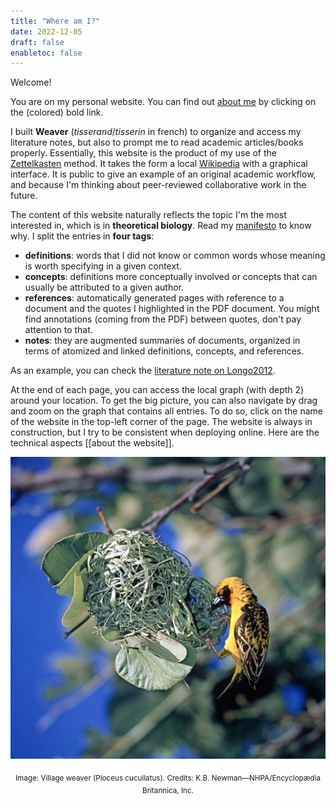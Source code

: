 ```yaml
---
title: "Where am I?"
date: 2022-12-05
draft: false
enabletoc: false
---
```


Welcome!

You are on my personal website. You can find out [about me](about%20me.md) by clicking on the (colored) bold link.

I built **Weaver** (*tisserand*/*tisserin* in french) to organize and access my literature notes, but also to prompt me to read academic articles/books properly. 
Essentially, this website is the product of my use of the [Zettelkasten](https://en.wikipedia.org/wiki/Zettelkasten) method. It takes the form a local [Wikipedia](https://en.wikipedia.org/wiki/Main_Page) with a graphical interface. 
It is public to give an example of an original academic workflow, and because I'm thinking about peer-reviewed collaborative work in the future.

The content of this website naturally reflects the topic I'm the most interested in, which is in **theoretical biology**. Read my [manifesto](manifesto.md) to know why. 
I split the entries in **four tags**:
- **definitions**: words that I did not know or common words whose meaning is worth specifying in a given context. 
- **concepts**: definitions more conceptually involved or concepts that can usually be attributed to a given author.
- **references**: automatically generated pages with reference to a document and the quotes I highlighted in the PDF document. You might find annotations (coming from the PDF) between quotes, don't pay attention to that.
- **notes**: they are augmented summaries of documents, organized in terms of atomized and linked definitions, concepts, and references. 

As an example, you can check the [literature note on Longo2012](note/literature%20note%20on%20Longo2012.md). 

At the end of each page, you can access the local graph (with depth 2) around your location.
To get the big picture, you can also navigate by drag and zoom on the graph that contains all entries. 
To do so, click on the name of the website in the top-left corner of the page. 
The website is always in construction, but I try to be consistent when deploying online. 
Here are the technical aspects [[about the website]]. 


![](images/Pasted%20image%2020221208165129.png)
<p style="text-align: center;"> <sub> Image: Village weaver (Ploceus cucullatus). Credits: K.B. Newman—NHPA/Encyclopædia Britannica, Inc. </sub></p>